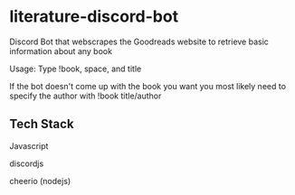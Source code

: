# literature-discord-bot
<p>Discord Bot that webscrapes the Goodreads website to retrieve basic information about any book</p>
<p>Usage: Type !book, space, and title</p>
<p>If the bot doesn't come up with the book you want you most likely need to specify the author with !book title/author</p>
<h2>Tech Stack</h2>
<p>Javascript</p>
<p>discordjs</p>
<p>cheerio (nodejs)</p>
